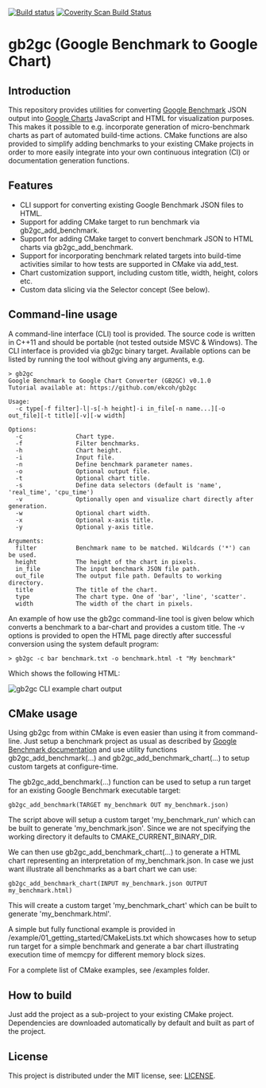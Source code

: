 [![Build status](https://ci.appveyor.com/api/projects/status/rw18p9p9h924o4qo?svg=true)](https://ci.appveyor.com/project/ekcoh/gb2gc)
[![Coverity Scan Build Status](https://scan.coverity.com/projects/20779/badge.svg)](https://scan.coverity.com/projects/ekcoh-gb2gc)

# gb2gc (Google Benchmark to Google Chart)

## Introduction

This repository provides utilities for converting [Google Benchmark](https://github.com/google/benchmark)
JSON output into [Google Charts](https://developers.google.com/chart) JavaScript and HTML for visualization purposes.
This makes it possible to e.g. incorporate generation of micro-benchmark charts
as part of automated build-time actions. CMake functions are also provided to simplify adding benchmarks
to your existing CMake projects in order to more easily integrate into your own continuous integration (CI) 
or documentation generation functions.

## Features
- CLI support for converting existing Google Benchmark JSON files to HTML.
- Support for adding CMake target to run benchmark via gb2gc_add_benchmark.
- Support for adding CMake target to convert benchmark JSON to HTML charts via gb2gc_add_benchmark.
- Support for incorporating benchmark related targets into build-time activities
  similar to how tests are supported in CMake via add_test.
- Chart customization support, including custom title, width, height, colors etc.
- Custom data slicing via the Selector concept (See below).

## Command-line usage

A command-line interface (CLI) tool is provided. The source code is written in
C++11 and should be portable (not tested outside MSVC & Windows). 
The CLI interface is provided via gb2gc binary target. Available options can be listed
by running the tool without giving any arguments, e.g.

```
> gb2gc
Google Benchmark to Google Chart Converter (GB2GC) v0.1.0
Tutorial available at: https://github.com/ekcoh/gb2gc

Usage:
  -c type[-f filter]-l|-s[-h height]-i in_file[-n name...][-o out_file][-t title][-v][-w width]

Options:
  -c               Chart type.
  -f               Filter benchmarks.
  -h               Chart height.
  -i               Input file.
  -n               Define benchmark parameter names.
  -o               Optional output file.
  -t               Optional chart title.
  -s               Define data selectors (default is 'name', 'real_time', 'cpu_time')
  -v               Optionally open and visualize chart directly after generation.
  -w               Optional chart width.
  -x               Optional x-axis title.
  -y               Optional y-axis title.

Arguments:
  filter           Benchmark name to be matched. Wildcards ('*') can be used.
  height           The height of the chart in pixels.
  in_file          The input benchmark JSON file path.
  out_file         The output file path. Defaults to working directory.
  title            The title of the chart.
  type             The chart type. One of 'bar', 'line', 'scatter'.
  width            The width of the chart in pixels.
```

An example of how use the gb2gc command-line tool is given below which converts a benchmark 
to a bar-chart and provides a custom title. The -v options is provided to open the HTML page 
directly after successful conversion using the system default program:

```
> gb2gc -c bar benchmark.txt -o benchmark.html -t "My benchmark"
```

Which shows the following HTML:

![gb2gc CLI example chart output](https://user-images.githubusercontent.com/8974064/75090534-21c6f900-5564-11ea-956a-5dc788324a7f.gif)

## CMake usage

Using gb2gc from within CMake is even easier than using it from command-line. Just setup a benchmark project as usual
as described by [Google Benchmark documentation](https://github.com/google/benchmark) and use utility functions
gb2gc_add_benchmark(...) and gb2gc_add_benchmark_chart(...) to setup custom targets at configure-time.

The gb2gc_add_benchmark(...) function can be used to setup a run target for an existing
Google Benchmark executable target:

```
gb2gc_add_benchmark(TARGET my_benchmark OUT my_benchmark.json)
```

The script above will setup a custom target 'my_benchmark_run' which can be built to generate 'my_benchmark.json'.
Since we are not specifying the working directory it defaults to CMAKE_CURRENT_BINARY_DIR.

We can then use gb2gc_add_benchmark_chart(...) to generate a HTML chart representing an interpretation
of my_benchmark.json. In case we just want illustrate all benchmarks as a bart chart we can use:

```
gb2gc_add_benchmark_chart(INPUT my_benchmark.json OUTPUT my_benchmark.html)
```

This will create a custom target 'my_benchmark_chart' which can be built to generate 'my_benchmark.html'.

A simple but fully functional example is provided in /example/01_getting_started/CMakeLists.txt
which showcases how to setup run target for a simple benchmark and generate a bar chart illustrating
execution time of memcpy for different memory block sizes.

For a complete list of CMake examples, see /examples folder.

## How to build

Just add the project as a sub-project to your existing CMake project.
Dependencies are downloaded automatically by default and built as part of the project.

## License

This project is distributed under the MIT license, see: [LICENSE](LICENSE).
